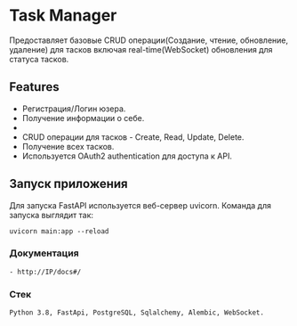 # Task Manager

Предоставляет базовые CRUD операции(Создание, чтение, обновление, удаление) для тасков включая real-time(WebSocket) обновления для статуса тасков.

## Features

- Регистрация/Логин юзера.
- Получение информации о себе.
- 
- CRUD операции для тасков - Create, Read, Update, Delete.
- Получение всех тасков.
- Используется OAuth2 authentication для доступа к API.

## Запуск приложения
Для запуска FastAPI используется веб-сервер uvicorn. Команда для запуска выглядит так:  
```
uvicorn main:app --reload
```

### Документация
```
- http://IP/docs#/
```

### Стек
```
Python 3.8, FastApi, PostgreSQL, Sqlalchemy, Alembic, WebSocket.
```
